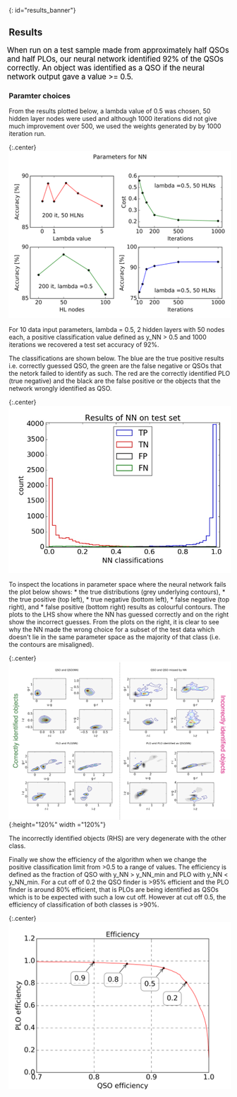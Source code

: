{: id="results_banner"}
## Results
<p style="font-size:larger;color:black;margin-left: -4px;"> When run on a test sample made from approximately half QSOs and half PLOs, our neural network identified 92% of the QSOs correctly. An object was identified as a QSO if the neural network output gave a value >= 0.5.</p>

### Paramter choices
From the results plotted below, a lambda value of 0.5 was chosen, 50 hidden layer nodes were used and although 1000 iterations did not give much improvement over 500, we used the weights generated by by 1000 iteration run.

{:.center}
![alt text](/images/params_NN.png "parameters")

For 10 data input parameters, lambda = 0.5, 2 hidden layers with 50 nodes each, a positive classification value defined as y_NN > 0.5 and 1000 iterations we recovered a test set accuracy of 92%.

The classifications are shown below. The blue are the true positive results i.e. correctly guessed QSO, the green are the false negative or QSOs that the netork failed to identify as such. The red are the correctly identified PLO (true negative) and the black are the false positive or the objects that the network wrongly identified as QSO.

{:.center}
![alt text](/images/hist_results_FT_PN2.jpg "classificartions")

To inspect the locations in parameter space where the neural network fails the plot below shows: 
    * the true distributions (grey underlying contours), 
    * the true positive (top left), 
    * true negative (bottom left), 
    * false negative (top right), and 
    * false positive (bottom right) 
results as colourful contours. The plots to the LHS show where the NN has guessed correctly and on the right show the incorrect guesses. From the plots on the right, it is clear to see why the NN made the wrong choice for a subset of the test data which doesn't lie in the same parameter space as the majority of that class (i.e. the contours are misaligned).

{:.center}
![alt text](/images/TP_contours.jpg "contour_colour"){:height="120%" width ="120%"}

The incorrectly identified objects (RHS) are very degenerate with the other class.

Finally we show the efficiency of the algorithm when we change the positive classification limit from >0.5 to a range of values. The efficiency is defined as the fraction of QSO with y_NN > y_NN_min and PLO with y_NN < y_NN_min. For a cut off of 0.2 the QSO finder is >95% efficient and the PLO finder is around 80% efficient, that is PLOs are being identified as QSOs which is to be expected with such a low cut off. However at cut off 0.5, the efficiency of classification of both classes is >90%.

{:.center}
![alt text](/images/efficiency_plot.png "efficiency")

